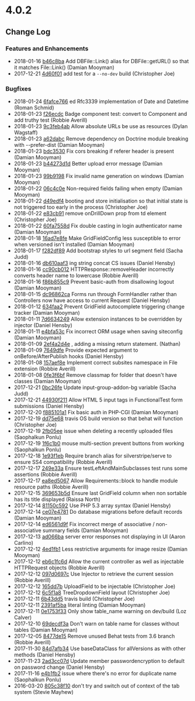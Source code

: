 # 4.0.2

<!--- Changes below this line will be automatically regenerated -->

## Change Log

### Features and Enhancements

 * 2018-01-16 [b46c8ba](https://github.com/silverstripe/silverstripe-assets/commit/b46c8ba6ba91a45e00885e78cc05953577c051a1) Add DBFile::Link() alias for DBFile::getURL() so that it matches File::Link() (Damian Mooyman)
 * 2017-12-21 [4d60f01](https://github.com/silverstripe/silverstripe-installer/commit/4d60f01d2dd17febcf15c08ecdc07af7380694d0) add test for a `--no-dev` build (Christopher Joe)

### Bugfixes

 * 2018-01-24 [6fafce766](https://github.com/silverstripe/silverstripe-framework/commit/6fafce766ec8535be034a182cb617e777795dd9b) ed Rfc3339 implementation of Date and Datetime (Roman Schmid)
 * 2018-01-23 [f26ecdc](https://github.com/silverstripe/silverstripe-admin/commit/f26ecdcc00ad6157a1bf79a2317131c35f893e86) Badge component test: convert to Component and add truthy test (Robbie Averill)
 * 2018-01-23 [9c3feb4ab](https://github.com/silverstripe/silverstripe-framework/commit/9c3feb4ab4c1b62f2dc6551d34a0d0f42221e4a0) Allow absolute URLs be use as resources (Dylan Wagstaff)
 * 2018-01-23 [a62dabc](https://github.com/silverstripe/silverstripe-graphql/commit/a62dabc84d7983486ce65a8531400ea18a076793) Remove dependency on Doctrine module breaking with --prefer-dist (Damian Mooyman)
 * 2018-01-23 [bdc3530](https://github.com/silverstripe/silverstripe-graphql/commit/bdc3530260adda629876008d9fbd67e677d7b3ec) Fix cors breaking if referer header is present (Damian Mooyman)
 * 2018-01-23 [b44273d1d](https://github.com/silverstripe/silverstripe-framework/commit/b44273d1d6454568b150a5bab4ea0a5ceda81211) Better upload error message (Damian Mooyman)
 * 2018-01-23 [99b9198](https://github.com/silverstripe/silverstripe-assets/commit/99b9198e734b05da91399160a3b09fd5ef92931b) Fix invalid name generation on windows (Damian Mooyman)
 * 2018-01-22 [06c4c0e](https://github.com/silverstripe/silverstripe-admin/commit/06c4c0e8dbadd7ab443887c167465f12da57dec8) Non-required fields failing when empty (Damian Mooyman)
 * 2018-01-22 [d49edf4](https://github.com/silverstripe/silverstripe-admin/commit/d49edf45b040229613915895f4d863f33a6f7f06) booting and store initialisation so that initial state is not triggered too early in the process (Christopher Joe)
 * 2018-01-22 [e83cb91](https://github.com/silverstripe/silverstripe-admin/commit/e83cb91bb07d18c58ce1f1636ee1418e14e7a2e1) remove onDrillDown prop from td element (Christopher Joe)
 * 2018-01-22 [60fa7558d](https://github.com/silverstripe/silverstripe-framework/commit/60fa7558d3fa691cba6ef9b682348bb4d737bbb7) Fix double casting in login authenticator name (Damian Mooyman)
 * 2018-01-18 [16ad7e8fe](https://github.com/silverstripe/silverstripe-framework/commit/16ad7e8feaa395c2406323ed3a87d7d3fd6966a3) Make GridFieldConfig less susceptible to error when versioned isn't installed (Damian Mooyman)
 * 2018-01-17 [f282df89](https://github.com/silverstripe/silverstripe-cms/commit/f282df89eaca9c375c1f9cd0264b4e79eba20d72) Add bootstrap styles to url segment field (Sacha Judd)
 * 2018-01-16 [db610aaf3](https://github.com/silverstripe/silverstripe-framework/commit/db610aaf3bef897a1f3b5c60a307ee72a5d2a499) ing string concat CS issues (Daniel Hensby)
 * 2018-01-16 [cc90cb012](https://github.com/silverstripe/silverstripe-framework/commit/cc90cb012583abd675b8c5e41044603f0b9e39cb) HTTPResponse::removeHeader incorrectly converts header name to lowercase (Robbie Averill)
 * 2018-01-16 [f86b855c9](https://github.com/silverstripe/silverstripe-framework/commit/f86b855c909d683af4ddf0c8121e694094917ea8) Prevent basic-auth from disallowing logout (Damian Mooyman)
 * 2018-01-15 [dc96862ca](https://github.com/silverstripe/silverstripe-framework/commit/dc96862cac39d3e439f0f9b9269b627afcfdc6aa) Forms run through FormHandler rather than Controllers now have access to current Request (Daniel Hensby)
 * 2018-01-12 [634faa2](https://github.com/silverstripe/silverstripe-admin/commit/634faa2ec37a39cb78d66c37152983488b43f558) Prevent GridField autocomplete triggering change tracker (Damian Mooyman)
 * 2018-01-11 [7d6634249](https://github.com/silverstripe/silverstripe-framework/commit/7d66342496698f7ab329e38c0a980ede851c105e) Allow extension instances to be overridden by injector (Daniel Hensby)
 * 2018-01-11 [e4bfa53c](https://github.com/silverstripe/silverstripe-siteconfig/commit/e4bfa53c669d7bac5c1029911bb9007a73eee1bd) Fix incorrect ORM usage when saving siteconfig (Damian Mooyman)
 * 2018-01-09 [2ef4a2d4e](https://github.com/silverstripe/silverstripe-framework/commit/2ef4a2d4ee86577b00311e65bbeb0439f7aaa1fc) , adding a missing return statement. (Nathan)
 * 2018-01-09 [7649dfe](https://github.com/silverstripe/silverstripe-versioned/commit/7649dfe84faecbf821e99bafaa0e013fb6ca6c3f) Provide expected argument to onBefore/AfterPublish hooks (Daniel Hensby)
 * 2018-01-08 [157aef8e](https://github.com/silverstripe/silverstripe-cms/commit/157aef8eb7c4455703c143463a3e8ccf5480fc89) Implement correct subsites namespace in File extension (Robbie Averill)
 * 2018-01-08 [0fe3f6bf](https://github.com/silverstripe/silverstripe-siteconfig/commit/0fe3f6bfab7b99e07632ebb86ca374bc6e482a35) Remove classmap for folder that doesn't have classes (Damian Mooyman)
 * 2017-12-21 [0bc26fe](https://github.com/silverstripe/silverstripe-admin/commit/0bc26feef7c388b4a26fa26302150fe1b1154b61) Update input-group-addon-bg variable (Sacha Judd)
 * 2017-12-21 [44930f211](https://github.com/silverstripe/silverstripe-framework/commit/44930f211be3f658fc92f2d5318255de03078701) Allow HTML 5 input tags in FunctionalTest form submissions (Daniel Hensby)
 * 2017-12-20 [f885101a1](https://github.com/silverstripe/silverstripe-framework/commit/f885101a1b7d6a439b51615e566d4fc1879d1017) Fix basic auth in PHP-CGI (Damian Mooyman)
 * 2017-12-19 [dd75e68](https://github.com/silverstripe/silverstripe-installer/commit/dd75e68f86a041e17624590f332804cee4c5e00e) travis OS build version so that behat will function (Christopher Joe)
 * 2017-12-19 [2fb05ee](https://github.com/silverstripe/silverstripe-asset-admin/commit/2fb05ee7fad729c25fe7c1286de2b0b58541bbc3) issue when deleting a recently uploaded files (Saophalkun Ponlu)
 * 2017-12-19 [1f6c1b0](https://github.com/silverstripe/silverstripe-asset-admin/commit/1f6c1b08256ec4edc4315d143a202581c8d66af2) mouse multi-section prevent buttons from working (Saophalkun Ponlu)
 * 2017-12-18 [1e93f1eb](https://github.com/silverstripe/silverstripe-siteconfig/commit/1e93f1ebb5bff620f90c32ff7888ca51097cd945) Require branch alias for silverstripe/serve to ensure SS4 compatibility (Robbie Averill)
 * 2017-12-17 [249e33a](https://github.com/silverstripe/silverstripe-admin/commit/249e33a56d53b68392b6dc2d3b4d93179dec3387) Ensure testLeftAndMainSubclasses test runs some assertions (Robbie Averill)
 * 2017-12-17 [ea8ed5067](https://github.com/silverstripe/silverstripe-framework/commit/ea8ed5067d3c4e0b98e1bf8ef30461b6d3d5d7ff) Allow Requirements::block to handle module resource paths (Robbie Averill)
 * 2017-12-15 [369653b5d](https://github.com/silverstripe/silverstripe-framework/commit/369653b5dfcc3e0ed08a49a68b74b1d3da92aa96) Ensure last GridField column when non sortable has its title displayed (Raissa North)
 * 2017-12-14 [81150c592](https://github.com/silverstripe/silverstripe-framework/commit/81150c59225dbf1e95bb0b4dbcfbe18346f2bdff) Use PHP 5.3 array syntax (Daniel Hensby)
 * 2017-12-14 [ce07e4781](https://github.com/silverstripe/silverstripe-framework/commit/ce07e4781e8fbb5d46b2ff4d9d9115fb37be36dc) Do database migrations before default records (Damian Mooyman)
 * 2017-12-14 [ed6561d9f](https://github.com/silverstripe/silverstripe-framework/commit/ed6561d9f52dbe0eec30576b48c2eeb28b0329fd) Fix incorrect merge of associative / non-associative summary fields (Damian Mooyman)
 * 2017-12-13 [ad066ba](https://github.com/silverstripe/silverstripe-asset-admin/commit/ad066ba55d8e47858de281c79e5514bccb17a9ba) server error responses not displaying in UI (Aaron Carlino)
 * 2017-12-12 [4ed1fb1](https://github.com/silverstripe/silverstripe-assets/commit/4ed1fb13f3422520a364c311311597bea739abf5) Less restrictive arguments for image resize (Damian Mooyman)
 * 2017-12-12 [eb6c1fc6d](https://github.com/silverstripe/silverstripe-framework/commit/eb6c1fc6de2e4863198ce5d1f96bfb3e32ae2b8d) Allow the current controller as well as injectable HTTPRequest objects (Robbie Averill)
 * 2017-12-12 [097d0697c](https://github.com/silverstripe/silverstripe-framework/commit/097d0697c5603889f871fa7767e1eddc91809b42) Use Injector to retrieve the current session (Robbie Averill)
 * 2017-12-12 [165dd7b](https://github.com/silverstripe/silverstripe-asset-admin/commit/165dd7b1b0e2f24655009b25c9aff6db60c55e73) UploadField to be injectable (Christopher Joe)
 * 2017-12-12 [6c5f1a8](https://github.com/silverstripe/silverstripe-admin/commit/6c5f1a83e97a2290947c02e5cce1b510eb0bf337) TreeDropdownField layout (Christopher Joe)
 * 2017-12-11 [6b43dd5](https://github.com/silverstripe/silverstripe-campaign-admin/commit/6b43dd56ad1ad752518e8d8f4448fd2da1d1e147) travis build (Christopher Joe)
 * 2017-12-11 [2391af5ba](https://github.com/silverstripe/silverstripe-framework/commit/2391af5ba7f6851bbefa71bd835ed64e73ac198f) literal linting (Damian Mooyman)
 * 2017-12-11 [0e1753f33](https://github.com/silverstripe/silverstripe-framework/commit/0e1753f33d855dd1567a4ac416d6031aa5e994e2) Only show table_name warning on dev/build (Loz Calver)
 * 2017-12-10 [69decdf3a](https://github.com/silverstripe/silverstripe-framework/commit/69decdf3a408769abb4cccec744901864e661579) Don't warn on table name for classes without tables (Damian Mooyman)
 * 2017-12-05 [8477de15](https://github.com/silverstripe/silverstripe-siteconfig/commit/8477de15203c4c80ca55365200fa3c7c031d70d8) Remove unused Behat tests from 3.6 branch (Robbie Averill)
 * 2017-11-30 [84d7afb34](https://github.com/silverstripe/silverstripe-framework/commit/84d7afb3477885e9d69f2ac10838179efc1d3b91) Use baseDataClass for allVersions as with other methods (Daniel Hensby)
 * 2017-11-23 [2ad3cc07d](https://github.com/silverstripe/silverstripe-framework/commit/2ad3cc07d583041e23a5dca0d53ffbdf8c9cd0d0) Update member passwordencryption to default on password change (Daniel Hensby)
 * 2017-11-16 [e4b1fb2](https://github.com/silverstripe/silverstripe-campaign-admin/commit/e4b1fb2e88d50810631c590f832be9e552c5a3e7) issue where there's no error for duplicate name (Saophalkun Ponlu)
 * 2016-03-20 [805c38f10](https://github.com/silverstripe/silverstripe-framework/commit/805c38f107e7e332d2846407e0a89cade1d33ed1) don't try and switch out of context of the tab system (Stevie Mayhew)
